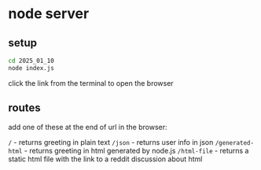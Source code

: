 # node server

## setup
```sh
cd 2025_01_10
node index.js
```

click the link from the terminal to open the browser

## routes

add one of these at the end of url in the browser:

`/` - returns greeting in plain text
`/json` - returns user info in json
`/generated-html` - returns greeting in html generated by node.js
`/html-file` - returns a static html file with the link to a reddit discussion about html